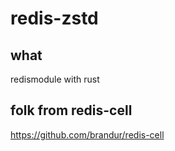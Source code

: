 # redis-zstd

## what
redismodule with rust

## folk from redis-cell
https://github.com/brandur/redis-cell
